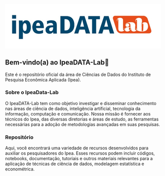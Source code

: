 ![logo ipeadata-lab](ipeaDATAlab-logo.jpg)

## Bem-vindo(a) ao IpeaDATA-Lab👋

Este é o repositório oficial da área de Ciências de Dados do Instituto de Pesquisa Econômica Aplicada (Ipea).

### Sobre o IpeaData-Lab
O IpeaDATA-Lab tem como objetivo investigar e disseminar conhecimento nas áreas de ciência de dados, inteligência artificial, tecnologia da informação, computação e comunicação. Nossa missão é fornecer aos técnicos do Ipea, das diversas diretorias e áreas de estudo, as ferramentas necessárias para a adoção de metodologias avançadas em suas pesquisas.

### Repositório
Aqui, você encontrará uma variedade de recursos desenvolvidos para auxiliar os pesquisadores do Ipea. Esses recursos podem incluir códigos, notebooks, documentação, tutoriais e outros materiais relevantes para a aplicação de técnicas de ciência de dados, modelagem estatística e econométrica.
